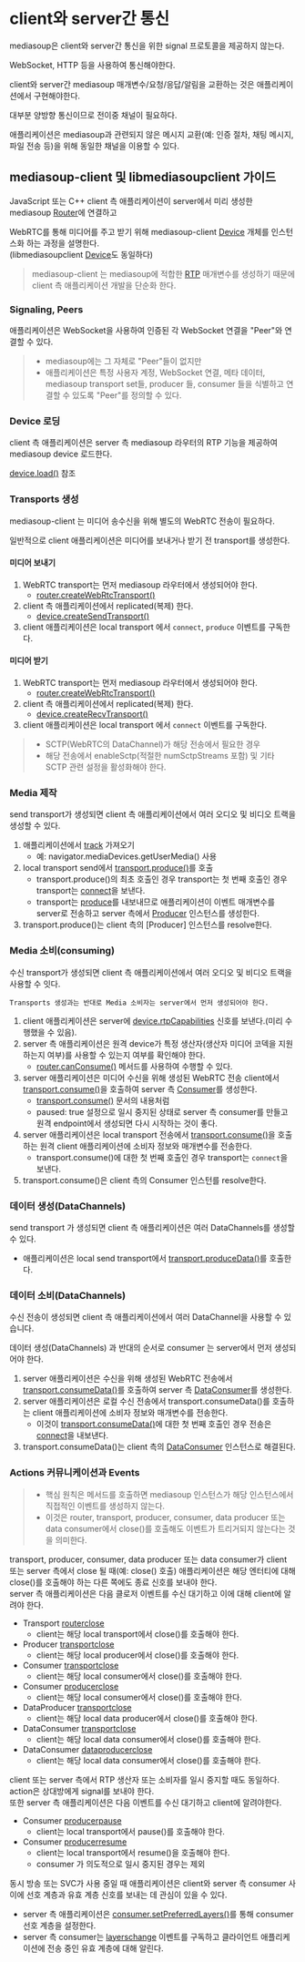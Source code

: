 # client와 server간 통신

mediasoup은 client와 server간 통신을 위한 signal 프로토콜을 제공하지 않는다.

WebSocket, HTTP 등을 사용하여 통신해야한다.

client와 server간 mediasoup 매개변수/요청/응답/알림을 교환하는 것은 애플리케이션에서 구현해야한다.

대부분 양방향 통신이므로 전이중 채널이 필요하다.

애플리케이션은 mediasoup과 관련되지 않은 메시지 교환(예: 인증 절차, 채팅 메시지, 파일 전송 등)을 위해 동일한 채널을 이용할 수 있다.

## mediasoup-client 및 libmediasoupclient 가이드

JavaScript 또는 C++ client 측 애플리케이션이 server에서 미리 생성한 mediasoup [Router](https://mediasoup.org/documentation/v3/mediasoup/api/#Router)에 연결하고

WebRTC를 통해 미디어를 주고 받기 위해 mediasoup-client [Device](https://mediasoup.org/documentation/v3/mediasoup-client/api/#Device) 개체를 인스턴스화 하는 과정을 설명한다.<br />
(libmediasoupclient [Device](https://mediasoup.org/documentation/v3/libmediasoupclient/api/#Device)도 동일하다)

> mediasoup-client 는 mediasoup에 적합한 [RTP](https://mediasoup.org/documentation/v3/mediasoup/rtp-parameters-and-capabilities/) 매개변수를 생성하기 때문에 client 측 애플리케이션 개발을 단순화 한다.

### Signaling, Peers

애플리케이션은 WebSocket을 사용하여 인증된 각 WebSocket 연결을 "Peer"와 연결할 수 있다.

> - mediasoup에는 그 자체로 "Peer"들이 없지만
> - 애플리케이션은 특정 사용자 계정, WebSocket 연결, 메타 데이터, mediasoup transport set들, producer 들, consumer 들을 식별하고 연결할 수 있도록 "Peer"를 정의할 수 있다.

### Device 로딩

client 측 애플리케이션은 server 측 mediasoup 라우터의 RTP 기능을 제공하여 mediasoup device 로드한다.

[device.load()](https://mediasoup.org/documentation/v3/mediasoup-client/api/#device-load) 참조

### Transports 생성

mediasoup-client 는 미디어 송수신을 위해 별도의 WebRTC 전송이 필요하다.

일반적으로 client 애플리케이션은 미디어를 보내거나 받기 전 transport를 생성한다.

#### 미디어 보내기

1. WebRTC transport는 먼저 mediasoup 라우터에서 생성되어야 한다.
   - [router.createWebRtcTransport()](https://mediasoup.org/documentation/v3/mediasoup/api/#router-createWebRtcTransport)
1. client 측 애플리케이션에서 replicated(복제) 한다.
   - [device.createSendTransport()](https://mediasoup.org/documentation/v3/mediasoup-client/api/#device-createSendTransport)
1. client 애플리케이션은 local transport 에서 `connect`, `produce` 이벤트를 구독한다.

#### 미디어 받기

1. WebRTC transport는 먼저 mediasoup 라우터에서 생성되어야 한다.
   - [router.createWebRtcTransport()](https://mediasoup.org/documentation/v3/mediasoup/api/#router-createWebRtcTransport)
1. client 측 애플리케이션에서 replicated(복제) 한다.
   - [device.createRecvTransport()](https://mediasoup.org/documentation/v3/mediasoup-client/api/#device-createRecvTransport)
1. client 애플리케이션은 local transport 에서 `connect` 이벤트를 구독한다.

> - SCTP(WebRTC의 DataChannel)가 해당 전송에서 필요한 경우
> - 해당 전송에서 enableSctp(적절한 numSctpStreams 포함) 및 기타 SCTP 관련 설정을 활성화해야 한다.

### Media 제작

send transport가 생성되면 client 측 애플리케이션에서 여러 오디오 및 비디오 트랙을 생성할 수 있다.

1. 애플리케이션에서 [track](https://www.w3.org/TR/mediacapture-streams/#mediastreamtrack) 가져오기
   - 예: navigator.mediaDevices.getUserMedia() 사용
1. local transport send에서 [transport.produce()](https://mediasoup.org/documentation/v3/mediasoup-client/api/#transport-produce)를 호출
   - transport.produce()의 최초 호출인 경우 transport는 첫 번째 호출인 경우 transport는 [connect](https://mediasoup.org/documentation/v3/mediasoup-client/api/#transport-on-connect)을 보낸다.
   - transport는 [produce](https://mediasoup.org/documentation/v3/mediasoup-client/api/#transport-on-produce)를 내보내므로 애플리케이션이 이벤트 매개변수를 server로 전송하고 server 측에서 [Producer](https://mediasoup.org/documentation/v3/mediasoup/api/#Producer) 인스턴스를 생성한다.
1. transport.produce()는 client 측의 [Producer] 인스턴스를 resolve한다.

### Media 소비(consuming)

수신 transport가 생성되면 client 측 애플리케이션에서 여러 오디오 및 비디오 트랙을 사용할 수 잇다.

`Transports 생성과는 반대로 Media 소비자는 server에서 먼저 생성되어야 한다.`

1. client 애플리케이션은 server에 [device.rtpCapabilities](https://mediasoup.org/documentation/v3/mediasoup-client/api/#device-rtpCapabilities) 신호를 보낸다.(미리 수행했을 수 있음).
1. server 측 애플리케이션은 원격 device가 특정 생산자(생산자 미디어 코덱을 지원하는지 여부)를 사용할 수 있는지 여부를 확인해야 한다.
   - [router.canConsume()](https://mediasoup.org/documentation/v3/mediasoup/api/#router-canConsume) 메서드를 사용하여 수행할 수 있다.
1. server 애플리케이션은 미디어 수신을 위해 생성된 WebRTC 전송 client에서 [transport.consume()](https://mediasoup.org/documentation/v3/mediasoup/api/#transport-consume)을 호출하여 server 측 [Consumer](https://mediasoup.org/documentation/v3/mediasoup-client/api/#Consumer)를 생성한다.
   - [transport.consume()](https://mediasoup.org/documentation/v3/mediasoup/api/#transport-consume) 문서의 내용처럼
   - paused: true 설정으로 일시 중지된 상태로 server 측 consumer를 만들고 원격 endpoint에서 생성되면 다시 시작하는 것이 좋다.
1. server 애플리케이션은 local transport 전송에서 [transport.consume()](https://mediasoup.org/documentation/v3/mediasoup-client/api/#transport-consume)을 호출하는 원격 client 애플리케이션에 소비자 정보와 매개변수를 전송한다.
   - transport.consume()에 대한 첫 번째 호출인 경우 transport는 `connect`을 보낸다.
1. transport.consume()은 client 측의 Consumer 인스턴를 resolve한다.

### 데이터 생성(DataChannels)

send transport 가 생성되면 client 측 애플리케이션은 여러 DataChannels를 생성할 수 있다.

- 애플리케이션은 local send transport에서 [transport.produceData()](https://mediasoup.org/documentation/v3/mediasoup-client/api/#transport-producedata)를 호출한다.

### 데이터 소비(DataChannels)

수신 전송이 생성되면 client 측 애플리케이션에서 여러 DataChannel을 사용할 수 있습니다.

데이터 생성(DataChannels) 과 반대의 순서로 consumer 는 server에서 먼저 생성되어야 한다.

1. server 애플리케이션은 수신을 위해 생성된 WebRTC 전송에서 [transport.consumeData()](https://mediasoup.org/documentation/v3/mediasoup/api/#transport-consumedata)를 호출하여 server 측 [DataConsumer](https://mediasoup.org/documentation/v3/mediasoup-client/api/#DataConsumer)를 생성한다.
1. server 애플리케이션은 로컬 수신 전송에서 transport.consumeData()를 호출하는 client 애플리케이션에 소비자 정보와 매개변수를 전송한다.
   - 이것이 [transport.consumeData()](https://mediasoup.org/documentation/v3/mediasoup-client/api/#transport-consumedata)에 대한 첫 번째 호출인 경우 전송은 [connect](https://mediasoup.org/documentation/v3/mediasoup-client/api/#transport-on-connect)을 내보낸다.
1. transport.consumeData()는 client 측의 [DataConsumer](https://mediasoup.org/documentation/v3/mediasoup-client/api/#Consumer) 인스턴스로 해결된다.

### Actions 커뮤니케이션과 Events

> - 핵심 원칙은 메서드를 호출하면 mediasoup 인스턴스가 해당 인스턴스에서 직접적인 이벤트를 생성하지 않는다.
> - 이것은 router, transport, producer, consumer, data producer 또는 data consumer에서 close()를 호출해도 이벤트가 트리거되지 않는다는 것을 의미한다.

transport, producer, consumer, data producer 또는 data consumer가 client 또는 server 측에서 close 될 때(예: close() 호출) 애플리케이션은 해당 엔터티에 대해 close()를 호출해야 하는 다른 쪽에도 종료 신호를 보내야 한다.<br />
server 측 애플리케이션은 다음 클로저 이벤트를 수신 대기하고 이에 대해 client에 알려야 한다.

- Transport [routerclose](https://mediasoup.org/documentation/v3/mediasoup/api/#transport-on-routerclose)
  - client는 해당 local transport에서 close()를 호출해야 한다.
- Producer [transportclose](https://mediasoup.org/documentation/v3/mediasoup/api/#producer-on-transportclose)
  - client는 해당 local producer에서 close()를 호출해야 한다.
- Consumer [transportclose](https://mediasoup.org/documentation/v3/mediasoup/api/#consumer-on-transportclose)
  - client는 해당 local consumer에서 close()를 호출해야 한다.
- Consumer [producerclose](https://mediasoup.org/documentation/v3/mediasoup/api/#consumer-on-producerclose)
  - client는 해당 local consumer에서 close()를 호출해야 한다.
- DataProducer [transportclose](https://mediasoup.org/documentation/v3/mediasoup/api/#dataProducer-on-transportclose)
  - client는 해당 local data producer에서 close()를 호출해야 한다.
- DataConsumer [transportclose](https://mediasoup.org/documentation/v3/mediasoup/api/#dataConsumer-on-transportclose)
  - client는 해당 local data consumer에서 close()를 호출해야 한다.
- DataConsumer [dataproducerclose](https://mediasoup.org/documentation/v3/mediasoup/api/#dataConsumer-on-dataproducerclose)
  - client는 해당 local data consumer에서 close()를 호출해야 한다.

client 또는 server 측에서 RTP 생산자 또는 소비자를 일시 중지할 때도 동일하다.<br />
action은 상대방에게 signal를 보내야 한다.<br />
또한 server 측 애플리케이션은 다음 이벤트를 수신 대기하고 client에 알려야한다.

- Consumer [producerpause](https://mediasoup.org/documentation/v3/mediasoup/api/#consumer-on-producerpause)
  - client는 local transport에서 pause()를 호출해야 한다.
- Consumer [producerresume](https://mediasoup.org/documentation/v3/mediasoup/api/#consumer-on-producerresume)
  - client는 local transport에서 resume()을 호출해야 한다.
  - consumer 가 의도적으로 일시 중지된 경우는 제외

동시 방송 또는 SVC가 사용 중일 때 애플리케이션은 client와 server 측 consumer 사이에 선호 계층과 유효 계층 신호를 보내는 데 관심이 있을 수 있다.

- server 측 애플리케이션은 [consumer.setPreferredLayers()](https://mediasoup.org/documentation/v3/mediasoup/api/#consumer-setPreferredLayers)를 통해 consumer 선호 계층을 설정한다.
- server 측 consumer는 [layerschange](https://mediasoup.org/documentation/v3/mediasoup/api/#consumer-on-layerschange) 이벤트를 구독하고 클라이언트 애플리케이션에 전송 중인 유효 계층에 대해 알린다.
